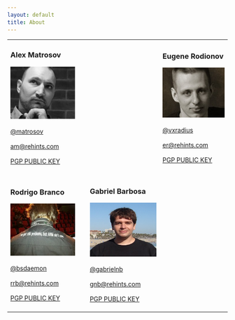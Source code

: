```yaml
---
layout: default
title: About
---
```


<table>
    <tr>
        <td style="width:390px">
            <h3>Alex Matrosov</h3>
            <div><img src="/assets/about/amatrosov.jpg" alt="Alexander Matrosov"></div>
            <br><div><a target="_blank" href="https://twitter.com/matrosov">@matrosov</a></br>
            <br><a href="mailto:am@rehints.com">am@rehints.com</a></br>
            <br><a target="_blank" href="http://pgp.mit.edu/pks/lookup?op=get&amp;search=0x2A2D380D4CAD31E1">PGP PUBLIC KEY</a></div></br>
        </td>
        <td>
        <td style="width:20px;">&nbsp;</td>
        <td style="width:390px">
            <h3>Eugene Rodionov</h3>
            <div><img src="/assets/about/erodionov.jpg" alt="Eugene Rodionov"></div>
            <br><div><a target="_blank" href="https://twitter.com/vxradius">@vxradius</a></br>
            <br><a href="mailto:er@rehints.com">er@rehints.com</a></br>
            <br><a target="_blank" href="#">PGP PUBLIC KEY</a></div></br>
        </td>
    </tr>
    <tr><td></td></tr>
    <tr>
        <td style="width:390px">
            <h3>Rodrigo Branco</h3>
            <div><img src="/assets/about/bsdaemon.jpg" alt="Rodrigo Branco"></div>
            <br><div><a target="_blank" href="https://twitter.com/bsdaemon">@bsdaemon</a></br>
            <br><a href="mailto:am@rehints.com">rrb@rehints.com</a></br>
            <br><a target="_blank" href="http://www.kernelhacking.com/rodrigo/docs/public.txt">PGP PUBLIC KEY</a></div></br>
        </td>
        <td style="width:20px;">&nbsp;</td>
        <td style="width:390px">
            <h3>Gabriel Barbosa</h3>
            <div><img src="/assets/about/gabriel.jpg" alt="Gabriel Barbosa"></div>
            <br><div><a target="_blank" href="https://twitter.com/gabrielnb">@gabrielnb</a></br>
            <br><a href="mailto:gnb@rehints.com">gnb@rehints.com</a></br>
            <br><a target="_blank" href="#">PGP PUBLIC KEY</a></div></br>
        </td>
    </tr>
</table>
